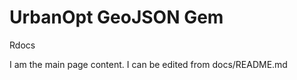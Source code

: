 # UrbanOpt GeoJSON Gem

<StaticLink href="rdoc/">Rdocs</StaticLink>

I am the main page content. I can be edited from docs/README.md